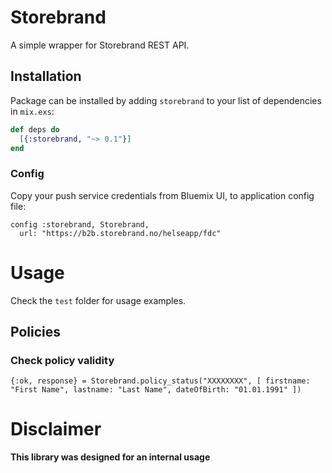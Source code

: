 # Storebrand

A simple wrapper for Storebrand REST API.

## Installation

Package can be installed by adding `storebrand` to your list of dependencies in `mix.exs`:

```elixir
def deps do
  [{:storebrand, "~> 0.1"}]
end
```

### Config

Copy your push service credentials from Bluemix UI, to application config file:

```
config :storebrand, Storebrand,
  url: "https://b2b.storebrand.no/helseapp/fdc"
```

# Usage

Check the `test` folder for usage examples.

## Policies

### Check policy validity
`{:ok, response} = Storebrand.policy_status("XXXXXXXX", [
  firstname: "First Name",
  lastname: "Last Name",
  dateOfBirth: "01.01.1991"
])`

# Disclaimer

**This library was designed for an internal usage**

